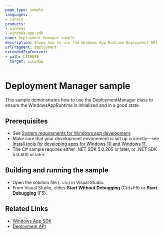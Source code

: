 ```yaml
---
page_type: sample
languages:
- csharp
products:
- windows
- windows-app-sdk
name: Deployment Manager sample
description: Shows how to use the Windows App Runtime Deployment API
urlFragment: deployment
extendedZipContent:
- path: LICENSE
  target: LICENSE
---
```

# Deployment Manager sample

This sample demonstrates how to use the DeploymentManager class to ensure the WindowsAppRuntime is initialized and in a good state.

## Prerequisites

* See [System requirements for Windows app development](https://docs.microsoft.com/windows/apps/windows-app-sdk/system-requirements).
* Make sure that your development environment is set up correctly&mdash;see [Install tools for developing apps for Windows 10 and Windows 11](https://docs.microsoft.com/windows/apps/windows-app-sdk/set-up-your-development-environment).
* The C# sample requires either .NET SDK 5.0.205 or later, or .NET SDK 5.0.400 or later.

## Building and running the sample

* Open the solution file (`.sln`) in Visual Studio.
* From Visual Studio, either **Start Without Debugging** (Ctrl+F5) or **Start Debugging** (F5).

## Related Links

- [Windows App SDK](https://docs.microsoft.com/windows/apps/windows-app-sdk/)
- [Deployment API](https://docs.microsoft.com/windows/windows-app-sdk/api/winrt/microsoft.windows.applicationmodel.windowsappruntime.deploymentmanager)

